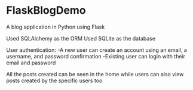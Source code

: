 # FlaskBlogDemo
A blog application in Python using Flask

Used SQLAlchemy as the ORM 
Used SQLite as the database 

User authentication:
-A new user can create an account using an email, a username, and password confirmation
-Existing user can login with their email and password

All the posts created can be seen in the home while users can also view posts created by the specific users too
